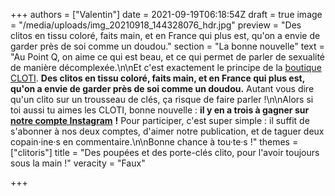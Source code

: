 +++
authors = ["Valentin"]
date = 2021-09-19T06:18:54Z
draft = true
image = "/media/uploads/img_20210918_144328076_hdr.jpg"
preview = "Des clitos en tissu coloré, faits main, et en France qui plus est, qu'on a envie de garder près de soi comme un doudou."
section = "La bonne nouvelle"
text = "Au Point Q, on aime ce qui est beau, et ce qui permet de parler de sexualité de manière décomplexée.\n\nEt c'est exactement le principe de la [boutique CLOTI](https://www.etsy.com/fr/shop/CLOTIparTAMANDUA?ref=seller-platform-mcnav&sort_order=price_asc). **Des clitos en tissu coloré, faits main, et en France qui plus est, qu'on a envie de garder près de soi comme un doudou.** Autant vous dire qu'un clito sur un trousseau de clés, ça risque de faire parler !\n\nAlors si toi aussi tu aimes les CLOTI, bonne nouvelle : **il y en a trois à gagner sur** [**notre compte Instagram**](https://www.instagram.com/lepoint.q/?hl=fr) **!** Pour participer, c'est super simple : il suffit de s'abonner à nos deux comptes, d'aimer notre publication, et de taguer deux copain·ine·s en commentaire.\n\nBonne chance à tou·te·s !"
themes = ["clitoris"]
title = "Des poupées et des porte-clés clito, pour l'avoir toujours sous la main !"
veracity = "Faux"

+++
